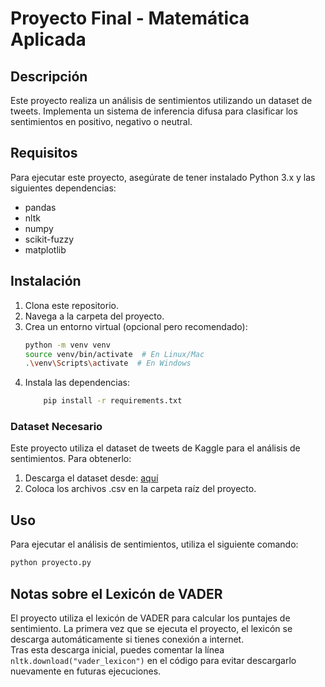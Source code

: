 # Proyecto Final - Matemática Aplicada

## Descripción
Este proyecto realiza un análisis de sentimientos utilizando un dataset de tweets. Implementa un sistema de inferencia difusa para clasificar los sentimientos en positivo, negativo o neutral.

## Requisitos
Para ejecutar este proyecto, asegúrate de tener instalado Python 3.x y las siguientes dependencias:

- pandas
- nltk
- numpy
- scikit-fuzzy
- matplotlib

## Instalación
1. Clona este repositorio.
2. Navega a la carpeta del proyecto.
3. Crea un entorno virtual (opcional pero recomendado):
   ```bash
   python -m venv venv
   source venv/bin/activate  # En Linux/Mac
   .\venv\Scripts\activate  # En Windows
4. Instala las dependencias:
    ```bash 
        pip install -r requirements.txt
    ```
### Dataset Necesario
Este proyecto utiliza el dataset de tweets de Kaggle para el análisis de sentimientos. Para obtenerlo:
1. Descarga el dataset desde: [aquí](https://www.kaggle.com/datasets/krishbaisoya/tweets-sentiment-analysis?resource=download)
2. Coloca los archivos .csv en la carpeta raíz del proyecto.

## Uso
Para ejecutar el análisis de sentimientos, utiliza el siguiente comando:
```bash 
python proyecto.py
 ```

## Notas sobre el Lexicón de VADER
El proyecto utiliza el lexicón de VADER para calcular los puntajes de sentimiento. La primera vez que se ejecuta el proyecto, el lexicón se descarga automáticamente si tienes conexión a internet.  
Tras esta descarga inicial, puedes comentar la línea `nltk.download("vader_lexicon")` en el código para evitar descargarlo nuevamente en futuras ejecuciones.